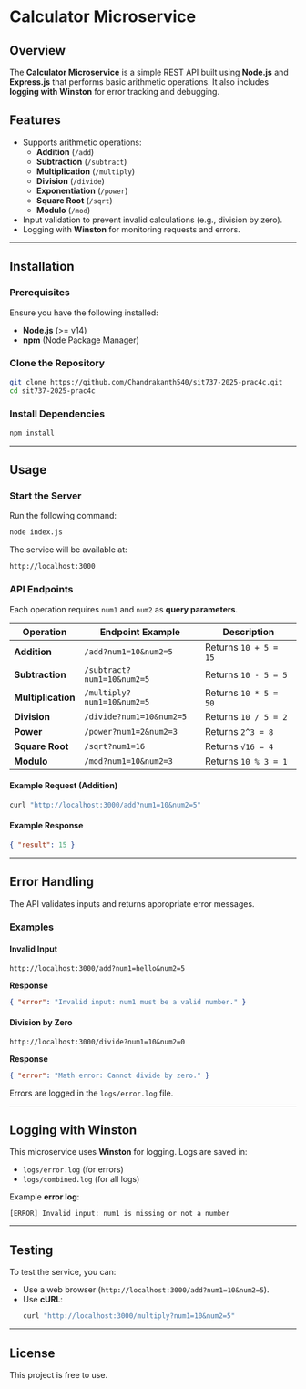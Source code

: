 # **Calculator Microservice**  

## **Overview**  
The **Calculator Microservice** is a simple REST API built using **Node.js** and **Express.js** that performs basic arithmetic operations. It also includes **logging with Winston** for error tracking and debugging.

## **Features**  
- Supports arithmetic operations:
  - **Addition** (`/add`)
  - **Subtraction** (`/subtract`)
  - **Multiplication** (`/multiply`)
  - **Division** (`/divide`)
  - **Exponentiation** (`/power`)
  - **Square Root** (`/sqrt`)
  - **Modulo** (`/mod`)
- Input validation to prevent invalid calculations (e.g., division by zero).
- Logging with **Winston** for monitoring requests and errors.

---

## **Installation**  

### **Prerequisites**  
Ensure you have the following installed:  
- **Node.js** (>= v14)
- **npm** (Node Package Manager)

### **Clone the Repository**  
```sh
git clone https://github.com/Chandrakanth540/sit737-2025-prac4c.git
cd sit737-2025-prac4c
```

### **Install Dependencies**  
```sh
npm install
```

---

## **Usage**  

### **Start the Server**  
Run the following command:  
```sh
node index.js
```
The service will be available at:  
```
http://localhost:3000
```

### **API Endpoints**  
Each operation requires `num1` and `num2` as **query parameters**.

| Operation      | Endpoint Example                               | Description                          |
|---------------|----------------------------------------------|--------------------------------------|
| **Addition**    | `/add?num1=10&num2=5`                        | Returns `10 + 5 = 15`               |
| **Subtraction** | `/subtract?num1=10&num2=5`                   | Returns `10 - 5 = 5`                |
| **Multiplication** | `/multiply?num1=10&num2=5`                 | Returns `10 * 5 = 50`               |
| **Division**    | `/divide?num1=10&num2=5`                     | Returns `10 / 5 = 2`                |
| **Power**       | `/power?num1=2&num2=3`                       | Returns `2^3 = 8`                   |
| **Square Root** | `/sqrt?num1=16`                              | Returns `√16 = 4`                   |
| **Modulo**      | `/mod?num1=10&num2=3`                        | Returns `10 % 3 = 1`                |

#### **Example Request** (Addition)
```sh
curl "http://localhost:3000/add?num1=10&num2=5"
```
#### **Example Response**
```json
{ "result": 15 }
```

---

## **Error Handling**  
The API validates inputs and returns appropriate error messages.

### **Examples**
#### **Invalid Input**
```
http://localhost:3000/add?num1=hello&num2=5
```
**Response**
```json
{ "error": "Invalid input: num1 must be a valid number." }
```

#### **Division by Zero**
```
http://localhost:3000/divide?num1=10&num2=0
```
**Response**
```json
{ "error": "Math error: Cannot divide by zero." }
```

Errors are logged in the `logs/error.log` file.

---

## **Logging with Winston**  
This microservice uses **Winston** for logging. Logs are saved in:
- `logs/error.log` (for errors)
- `logs/combined.log` (for all logs)

Example **error log**:
```
[ERROR] Invalid input: num1 is missing or not a number
```

---

## **Testing**  
To test the service, you can:  
- Use a web browser (`http://localhost:3000/add?num1=10&num2=5`).
- Use **cURL**:
  ```sh
  curl "http://localhost:3000/multiply?num1=10&num2=5"
  ```

---


## **License**  
This project is free to use.

